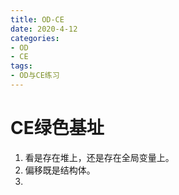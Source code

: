 ```yaml
---
title: OD-CE
date: 2020-4-12
categories: 
- OD
- CE
tags: 
- OD与CE练习
---
```


# CE绿色基址
1. 看是存在堆上，还是存在全局变量上。
2. 偏移既是结构体。
3. 